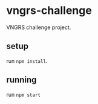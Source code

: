 # vngrs-challenge
VNGRS challenge project.

## setup
run `npm install`.

## running
run `npm start`
